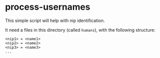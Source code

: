 # process-usernames

This simple script will help with nip identification.

It need a files in this directory (called `humans`), with the
following structure:

    <nip1> = <name1>
    <nip2> = <name2>
    <nip3> = <name3>
	...

